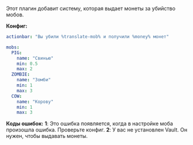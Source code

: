 Этот плагин добавит систему, которая выдает монеты за убийство мобов.

**Конфиг:**
```yaml
actionbar: "Вы убили %translate-mob% и получили %money% монет"

mobs:
  PIG:
    name: "Свинью"
    min: 0.5
    max: 2
  ZOMBIE:
    name: "Зомби"
    min: 1
    max: 3
  COW:
    name: "Корову"
    min: 1
    max: 3
```

**Коды ошибок:**
**1**: Это ошибка появляется, когда в настройке моба произошла ошибка. Проверьте конфиг.
**2**: У вас не установлен Vault. Он нужен, чтобы выдавать монеты.
